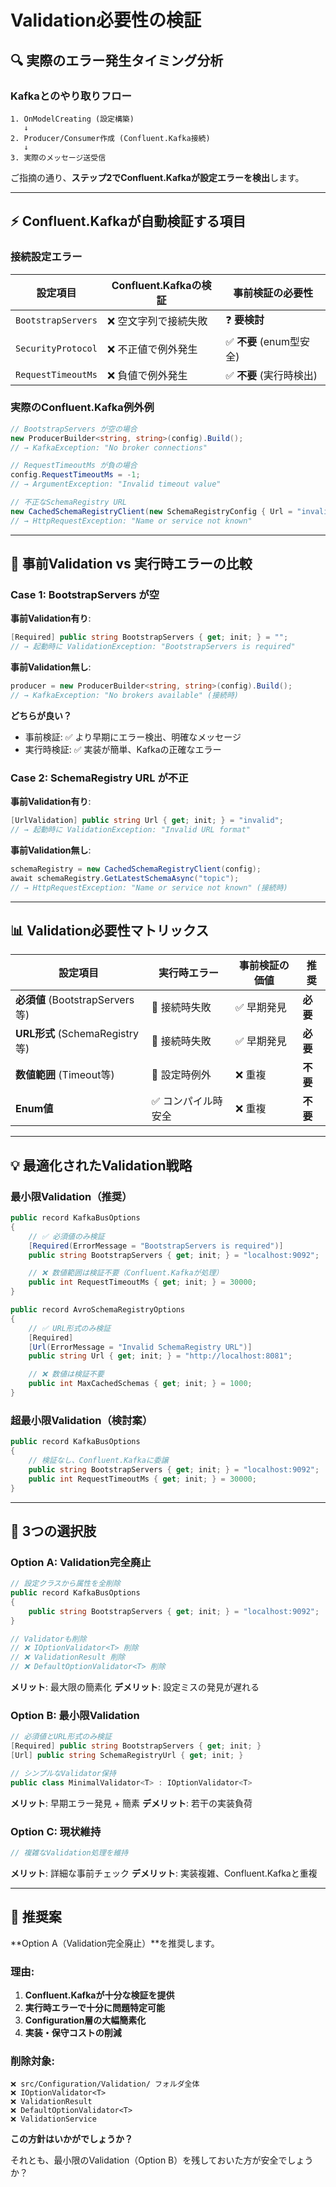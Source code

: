 # Validation必要性の検証

## 🔍 **実際のエラー発生タイミング分析**

### **Kafkaとのやり取りフロー**
```
1. OnModelCreating (設定構築)
   ↓
2. Producer/Consumer作成 (Confluent.Kafka接続)
   ↓
3. 実際のメッセージ送受信
```

ご指摘の通り、**ステップ2でConfluent.Kafkaが設定エラーを検出**します。

---

## ⚡ **Confluent.Kafkaが自動検証する項目**

### **接続設定エラー**
| 設定項目 | Confluent.Kafkaの検証 | 事前検証の必要性 |
|---------|---------------------|-----------------|
| `BootstrapServers` | ❌ 空文字列で接続失敗 | ❓ **要検討** |
| `SecurityProtocol` | ❌ 不正値で例外発生 | ✅ **不要** (enum型安全) |
| `RequestTimeoutMs` | ❌ 負値で例外発生 | ✅ **不要** (実行時検出) |

### **実際のConfluent.Kafka例外例**
```csharp
// BootstrapServers が空の場合
new ProducerBuilder<string, string>(config).Build();
// → KafkaException: "No broker connections"

// RequestTimeoutMs が負の場合  
config.RequestTimeoutMs = -1;
// → ArgumentException: "Invalid timeout value"

// 不正なSchemaRegistry URL
new CachedSchemaRegistryClient(new SchemaRegistryConfig { Url = "invalid-url" });
// → HttpRequestException: "Name or service not known"
```

---

## 🤔 **事前Validation vs 実行時エラーの比較**

### **Case 1: BootstrapServers が空**

**事前Validation有り**:
```csharp
[Required] public string BootstrapServers { get; init; } = "";
// → 起動時に ValidationException: "BootstrapServers is required"
```

**事前Validation無し**:
```csharp
producer = new ProducerBuilder<string, string>(config).Build();
// → KafkaException: "No brokers available" (接続時)
```

**どちらが良い？**
- 事前検証: ✅ より早期にエラー検出、明確なメッセージ
- 実行時検証: ✅ 実装が簡単、Kafkaの正確なエラー

### **Case 2: SchemaRegistry URL が不正**

**事前Validation有り**:
```csharp
[UrlValidation] public string Url { get; init; } = "invalid";
// → 起動時に ValidationException: "Invalid URL format"
```

**事前Validation無し**:
```csharp
schemaRegistry = new CachedSchemaRegistryClient(config);
await schemaRegistry.GetLatestSchemaAsync("topic");
// → HttpRequestException: "Name or service not known" (接続時)
```

---

## 📊 **Validation必要性マトリックス**

| 設定項目 | 実行時エラー | 事前検証の価値 | 推奨 |
|---------|--------------|---------------|------|
| **必須値** (BootstrapServers等) | 🔴 接続時失敗 | ✅ 早期発見 | **必要** |
| **URL形式** (SchemaRegistry等) | 🔴 接続時失敗 | ✅ 早期発見 | **必要** |
| **数値範囲** (Timeout等) | 🔴 設定時例外 | ❌ 重複 | **不要** |
| **Enum値** | ✅ コンパイル時安全 | ❌ 重複 | **不要** |

---

## 💡 **最適化されたValidation戦略**

### **最小限Validation（推奨）**
```csharp
public record KafkaBusOptions
{
    // ✅ 必須値のみ検証
    [Required(ErrorMessage = "BootstrapServers is required")]
    public string BootstrapServers { get; init; } = "localhost:9092";

    // ❌ 数値範囲は検証不要（Confluent.Kafkaが処理）
    public int RequestTimeoutMs { get; init; } = 30000;
}

public record AvroSchemaRegistryOptions  
{
    // ✅ URL形式のみ検証
    [Required]
    [Url(ErrorMessage = "Invalid SchemaRegistry URL")]
    public string Url { get; init; } = "http://localhost:8081";

    // ❌ 数値は検証不要
    public int MaxCachedSchemas { get; init; } = 1000;
}
```

### **超最小限Validation（検討案）**
```csharp
public record KafkaBusOptions
{
    // 検証なし、Confluent.Kafkaに委譲
    public string BootstrapServers { get; init; } = "localhost:9092";
    public int RequestTimeoutMs { get; init; } = 30000;
}
```

---

## 🎯 **3つの選択肢**

### **Option A: Validation完全廃止**
```csharp
// 設定クラスから属性を全削除
public record KafkaBusOptions
{
    public string BootstrapServers { get; init; } = "localhost:9092";
}

// Validatorも削除
// ❌ IOptionValidator<T> 削除
// ❌ ValidationResult 削除  
// ❌ DefaultOptionValidator<T> 削除
```

**メリット**: 最大限の簡素化
**デメリット**: 設定ミスの発見が遅れる

### **Option B: 最小限Validation**
```csharp
// 必須値とURL形式のみ検証
[Required] public string BootstrapServers { get; init; }
[Url] public string SchemaRegistryUrl { get; init; }

// シンプルなValidator保持
public class MinimalValidator<T> : IOptionValidator<T>
```

**メリット**: 早期エラー発見 + 簡素
**デメリット**: 若干の実装負荷

### **Option C: 現状維持**
```csharp
// 複雑なValidation処理を維持
```

**メリット**: 詳細な事前チェック
**デメリット**: 実装複雑、Confluent.Kafkaと重複

---

## 🎯 **推奨案**

**Option A（Validation完全廃止）**を推奨します。

### **理由**:
1. **Confluent.Kafkaが十分な検証を提供**
2. **実行時エラーで十分に問題特定可能**
3. **Configuration層の大幅簡素化**
4. **実装・保守コストの削減**

### **削除対象**:
```
❌ src/Configuration/Validation/ フォルダ全体
❌ IOptionValidator<T>
❌ ValidationResult  
❌ DefaultOptionValidator<T>
❌ ValidationService
```

**この方針はいかがでしょうか？**

それとも、最小限のValidation（Option B）を残しておいた方が安全でしょうか？